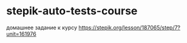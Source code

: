 # stepik-auto-tests-course
домашнее задание к курсу
https://stepik.org/lesson/187065/step/7?unit=161976
